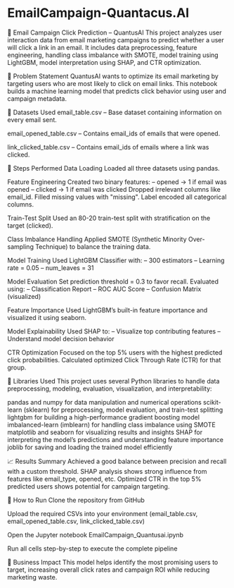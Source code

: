 # EmailCampaign-Quantacus.AI

📧 Email Campaign Click Prediction – QuantusAI
This project analyzes user interaction data from email marketing campaigns to predict whether a user will click a link in an email. It includes data preprocessing, feature engineering, handling class imbalance with SMOTE, model training using LightGBM, model interpretation using SHAP, and CTR optimization.

🧾 Problem Statement
QuantusAI wants to optimize its email marketing by targeting users who are most likely to click on email links. This notebook builds a machine learning model that predicts click behavior using user and campaign metadata.

📁 Datasets Used
email_table.csv – Base dataset containing information on every email sent.

email_opened_table.csv – Contains email_ids of emails that were opened.

link_clicked_table.csv – Contains email_ids of emails where a link was clicked.

🔧 Steps Performed
Data Loading
Loaded all three datasets using pandas.

Feature Engineering
Created two binary features:
– opened → 1 if email was opened
– clicked → 1 if email was clicked
Dropped irrelevant columns like email_id.
Filled missing values with "missing".
Label encoded all categorical columns.

Train-Test Split
Used an 80-20 train-test split with stratification on the target (clicked).

Class Imbalance Handling
Applied SMOTE (Synthetic Minority Over-sampling Technique) to balance the training data.

Model Training
Used LightGBM Classifier with:
– 300 estimators
– Learning rate = 0.05
– num_leaves = 31

Model Evaluation
Set prediction threshold = 0.3 to favor recall.
Evaluated using:
– Classification Report
– ROC AUC Score
– Confusion Matrix (visualized)

Feature Importance
Used LightGBM’s built-in feature importance and visualized it using seaborn.

Model Explainability
Used SHAP to:
– Visualize top contributing features
– Understand model decision behavior

CTR Optimization
Focused on the top 5% users with the highest predicted click probabilities.
Calculated optimized Click Through Rate (CTR) for that group.

🧪 Libraries Used
This project uses several Python libraries to handle data preprocessing, modeling, evaluation, visualization, and interpretability:

pandas and numpy for data manipulation and numerical operations
scikit-learn (sklearn) for preprocessing, model evaluation, and train-test splitting
lightgbm for building a high-performance gradient boosting model
imbalanced-learn (imblearn) for handling class imbalance using SMOTE
matplotlib and seaborn for visualizing results and insights
SHAP for interpreting the model’s predictions and understanding feature importance
joblib for saving and loading the trained model efficiently

📈 Results Summary
Achieved a good balance between precision and recall with a custom threshold.
SHAP analysis shows strong influence from features like email_type, opened, etc.
Optimized CTR in the top 5% predicted users shows potential for campaign targeting.

🚀 How to Run
Clone the repository from GitHub

Upload the required CSVs into your environment (email_table.csv, email_opened_table.csv, link_clicked_table.csv)

Open the Jupyter notebook EmailCampaign_Quantusai.ipynb

Run all cells step-by-step to execute the complete pipeline

🎯 Business Impact
This model helps identify the most promising users to target, increasing overall click rates and campaign ROI while reducing marketing waste.
